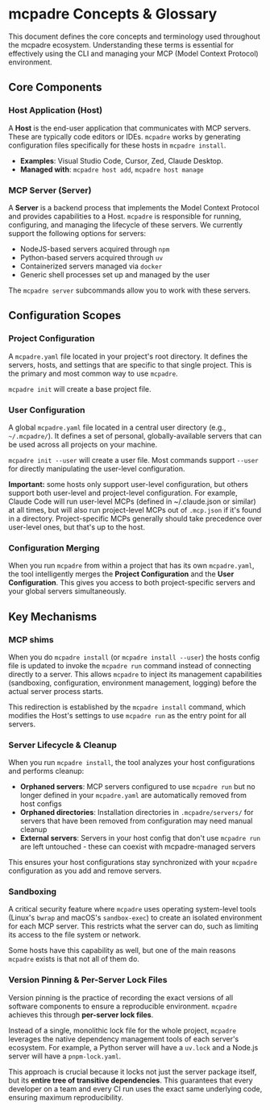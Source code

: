 # mcpadre Concepts & Glossary

This document defines the core concepts and terminology used throughout the mcpadre ecosystem. Understanding these terms is essential for effectively using the CLI and managing your MCP (Model Context Protocol) environment.

## Core Components

### Host Application (Host)

A **Host** is the end-user application that communicates with MCP servers. These are typically code editors or IDEs. `mcpadre` works by generating configuration files specifically for these hosts in `mcpadre install`.

- **Examples**: Visual Studio Code, Cursor, Zed, Claude Desktop.
- **Managed with**: `mcpadre host add`, `mcpadre host manage`

### MCP Server (Server)

A **Server** is a backend process that implements the Model Context Protocol and provides capabilities to a Host. `mcpadre` is responsible for running, configuring, and managing the lifecycle of these servers. We currently support the following options for servers:

- NodeJS-based servers acquired through `npm`
- Python-based servers acquired through `uv`
- Containerized servers managed via `docker`
- Generic shell processes set up and managed by the user

The `mcpadre server` subcommands allow you to work with these servers.

## Configuration Scopes

### Project Configuration

A `mcpadre.yaml` file located in your project's root directory. It defines the servers, hosts, and settings that are specific to that single project. This is the primary and most common way to use `mcpadre`.

`mcpadre init` will create a base project file.

### User Configuration

A global `mcpadre.yaml` file located in a central user directory (e.g., `~/.mcpadre/`). It defines a set of personal, globally-available servers that can be used across all projects on your machine.

`mcpadre init --user` will create a user file. Most commands support `--user` for directly manipulating the user-level configuration.

**Important:** some hosts only support user-level configuration, but others support both user-level and project-level configuration. For example, Claude Code will run user-level MCPs (defined in ~/.claude.json or similar) at all times, but will also run project-level MCPs out of `.mcp.json` if it's found in a directory. Project-specific MCPs generally should take precedence over user-level ones, but that's up to the host.

### Configuration Merging

When you run `mcpadre` from within a project that has its own `mcpadre.yaml`, the tool intelligently merges the **Project Configuration** and the **User Configuration**. This gives you access to both project-specific servers and your global servers simultaneously.

## Key Mechanisms

### MCP shims

When you do `mcpadre install` (or `mcpadre install --user`) the hosts config file is updated to invoke the `mcpadre run` command instead of connecting directly to a server. This allows `mcpadre` to inject its management capabilities (sandboxing, configuration, environment management, logging) before the actual server process starts.

This redirection is established by the `mcpadre install` command, which modifies the Host's settings to use `mcpadre run` as the entry point for all servers.

### Server Lifecycle & Cleanup

When you run `mcpadre install`, the tool analyzes your host configurations and performs cleanup:

- **Orphaned servers**: MCP servers configured to use `mcpadre run` but no longer defined in your `mcpadre.yaml` are automatically removed from host configs
- **Orphaned directories**: Installation directories in `.mcpadre/servers/` for servers that have been removed from configuration may need manual cleanup
- **External servers**: Servers in your host config that don't use `mcpadre run` are left untouched - these can coexist with mcpadre-managed servers

This ensures your host configurations stay synchronized with your `mcpadre` configuration as you add and remove servers.

### Sandboxing

A critical security feature where `mcpadre` uses operating system-level tools (Linux's `bwrap` and macOS's `sandbox-exec`) to create an isolated environment for each MCP server. This restricts what the server can do, such as limiting its access to the file system or network.

Some hosts have this capability as well, but one of the main reasons `mcpadre` exists is that not all of them do.

### Version Pinning & Per-Server Lock Files

Version pinning is the practice of recording the exact versions of all software components to ensure a reproducible environment. `mcpadre` achieves this through **per-server lock files**.

Instead of a single, monolithic lock file for the whole project, `mcpadre` leverages the native dependency management tools of each server's ecosystem. For example, a Python server will have a `uv.lock` and a Node.js server will have a `pnpm-lock.yaml`.

This approach is crucial because it locks not just the server package itself, but its **entire tree of transitive dependencies**. This guarantees that every developer on a team and every CI run uses the exact same underlying code, ensuring maximum reproducibility.
